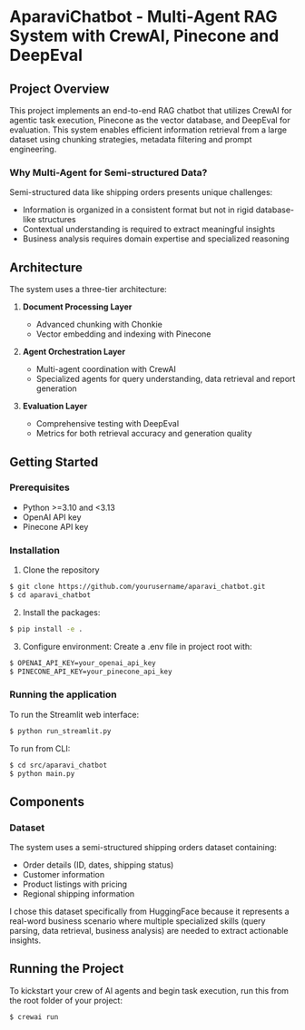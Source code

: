 # AparaviChatbot - Multi-Agent RAG System with CrewAI, Pinecone and DeepEval

## Project Overview

This project implements an end-to-end RAG chatbot that utilizes CrewAI for agentic task execution, Pinecone as the vector database, and DeepEval for evaluation. This system enables efficient information retrieval from a large dataset using chunking strategies, metadata filtering and prompt engineering. 


### Why Multi-Agent for Semi-structured Data?

Semi-structured data like shipping orders presents unique challenges:
- Information is organized in a consistent format but not in rigid database-like structures
- Contextual understanding is required to extract meaningful insights
- Business analysis requires domain expertise and specialized reasoning

## Architecture

The system uses a three-tier architecture:
1. **Document Processing Layer**
    - Advanced chunking with Chonkie
    - Vector embedding and indexing with Pinecone

2. **Agent Orchestration Layer**
    - Multi-agent coordination with CrewAI
    - Specialized agents for query understanding, data retrieval and report generation

3. **Evaluation Layer**
    - Comprehensive testing with DeepEval
    - Metrics for both retrieval accuracy and generation quality

## Getting Started
### Prerequisites
- Python >=3.10 and <3.13
- OpenAI API key
- Pinecone API key 

### Installation
1. Clone the repository
```bash
$ git clone https://github.com/yourusername/aparavi_chatbot.git
$ cd aparavi_chatbot
```

2. Install the packages:
```bash
$ pip install -e .
```

3. Configure environment: Create a .env file in project root with:
```bash
$ OPENAI_API_KEY=your_openai_api_key
$ PINECONE_API_KEY=your_pinecone_api_key
```

### Running the application

To run the Streamlit web interface:
```bash
$ python run_streamlit.py
```

To run from CLI:
```bash
$ cd src/aparavi_chatbot
$ python main.py
```

## Components

### Dataset

The system uses a semi-structured shipping orders dataset containing:
- Order details (ID, dates, shipping status)
- Customer information
- Product listings with pricing
- Regional shipping information

I chose this dataset specifically from HuggingFace because it represents a real-word business scenario where multiple specialized skills (query parsing, data retrieval, business analysis) are needed to extract actionable insights. 


## Running the Project

To kickstart your crew of AI agents and begin task execution, run this from the root folder of your project:

```bash
$ crewai run
```


